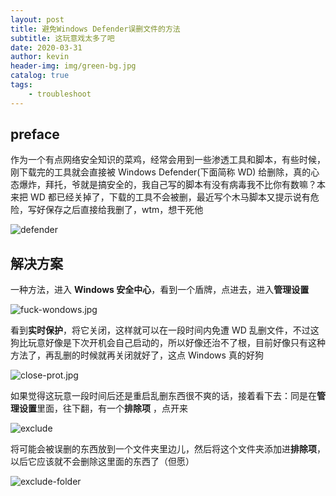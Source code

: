 ```yaml
---
layout: post
title: 避免Windows Defender误删文件的方法
subtitle: 这玩意戏太多了吧
date: 2020-03-31
author: kevin
header-img: img/green-bg.jpg
catalog: true
tags:
    - troubleshoot
---
```




## preface



作为一个有点网络安全知识的菜鸡，经常会用到一些渗透工具和脚本，有些时候，刚下载完的工具就会直接被 Windows Defender(下面简称 WD) 给删除，真的心态爆炸，拜托，爷就是搞安全的，我自己写的脚本有没有病毒我不比你有数嘛？本来把 WD 都已经关掉了，下载的工具不会被删，最近写个木马脚本又提示说有危险，写好保存之后直接给我删了，wtm，想干死他



![defender](https://i.loli.net/2020/04/01/itcNXSEYTCfVehd.png)



## 解决方案



一种方法，进入 **Windows 安全中心**，看到一个盾牌，点进去，进入**管理设置**



![fuck-wondows.jpg](https://i.loli.net/2020/04/01/Sl4auje8wnFiLGC.jpg)



看到**实时保护**，将它关闭，这样就可以在一段时间内免遭 WD 乱删文件，不过这狗比玩意好像是下次开机会自己启动的，所以好像还治不了根，目前好像只有这种方法了，再乱删的时候就再关闭就好了，这点 Windows 真的好狗



![close-prot.jpg](https://i.loli.net/2020/04/01/RauzUSW8If4OZLC.jpg)



如果觉得这玩意一段时间后还是重启乱删东西很不爽的话，接着看下去：同是在**管理设置**里面，往下翻，有一个**排除项** ，点开来



![exclude](https://i.loli.net/2020/04/04/s6aFx9oBnEDGj2P.png)



将可能会被误删的东西放到一个文件夹里边儿，然后将这个文件夹添加进**排除项**，以后它应该就不会删除这里面的东西了（但愿）



![exclude-folder](https://i.loli.net/2020/04/04/X1JjyuTHpLtCW7S.png)